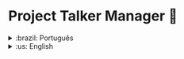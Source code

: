 
# Project Talker Manager :microphone:

<details>
<summary>:brazil: Português</summary>

## Descrição

Projeto desenvolvido durante o terceiro módulo (desenvolvimento back-end) do curso da Trybe.

## Objetivo

Construir uma aplicação de cadastro de palestrantes em que é possível cadastrar, visualizar, pesquisar, editar e excluir informações. Para isso, foi desenvolvido uma API de um CRUD e alguns endpoints para ler e escrever em arquivos utilizando o módulo `fs`.

## Stacks utilizadas

* **Back-end:** Express, Node.js
* **Plataforma:** Docker
* **Linguagem:** JavaScript

## Rodando localmente

* Instale os containers docker:

`npm run compose:up`

* Execute o terminal do container:

`docker attach talker_manager`

* Inicialize a aplicação:

`npm start`

## Rotas

**Login**

| Requisição   | URL       
| :---------- | :-------
| `POST` | http://localhost:3000/login

**Talker**

| Requisição   | URL       
| :---------- | :-------
| `GET` | http://localhost:3000/talker
| `GET` | http://localhost:3000/talker/search
| `GET` | http://localhost:3000/talker/:id
| `POST` | http://localhost:3000/talker
| `PUT` | http://localhost:3000/talker/:id
| `DELETE` | http://localhost:3000/talker/:id

</details>

<details>
<summary>:us: English</summary>

## Description

Project developed during the third module (back-end development) of the Trybe course.

## Objective

Build a speaker registration application in which it's possible to register, view, search, edit and delete information. For this, a CRUD API and some endpoints to read and write files using the `fs` module were developed.

## Stacks

* **Back-end:** Express, Node.js
* **Platform:** Docker
* **Language:** JavaScript

## Running the application locally

* Install the docker containers:

`npm run compose:up`

* Run the container terminal:

`docker attach talker_manager`

* Start the application:

`npm start`

## Endpoints

**Login**

| Requisição   | URL       
| :---------- | :-------
| `POST` | http://localhost:3000/login

**Talker**

| Requisição   | URL       
| :---------- | :-------
| `GET` | http://localhost:3000/talker
| `GET` | http://localhost:3000/talker/search
| `GET` | http://localhost:3000/talker/:id
| `POST` | http://localhost:3000/talker
| `PUT` | http://localhost:3000/talker/:id
| `DELETE` | http://localhost:3000/talker/:id

</details>



